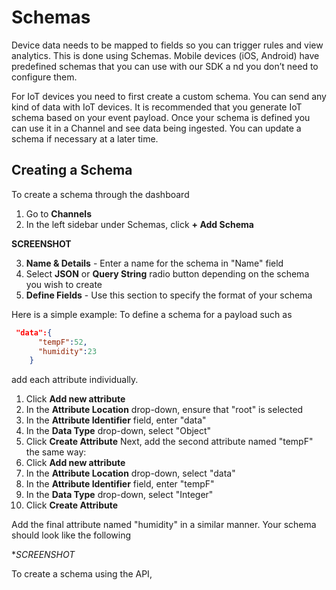 # Schemas

Device data needs to be mapped to fields so you can trigger rules and view analytics. 
This is done using Schemas. Mobile devices (iOS, Android) have predefined schemas that you can use with our SDK a
nd you don’t need to configure them.

For IoT devices you need to first create a custom schema. You can send any kind of data with IoT devices.
It is recommended that you generate IoT schema based on your event payload. 
Once your schema is defined you can use it in a Channel and see data being ingested. 
You can update a schema if necessary at a later time.

## Creating a Schema

To create a schema through the dashboard
1. Go to **Channels**
2. In the left sidebar under Schemas, click **+ Add Schema**

**SCREENSHOT**

3. **Name & Details** - Enter a name for the schema in "Name" field
4. Select **JSON** or **Query String** radio button depending on the schema you wish to create
5. **Define Fields** - Use this section to specify the format of your schema


Here is a simple example:
To define a schema for a payload such as
```json
 "data":{
      "tempF":52,
      "humidity":23
    }
```
add each attribute individually.

1. Click **Add new attribute**
2. In the **Attribute Location** drop-down, ensure that "root" is selected
3. In the **Attribute Identifier** field, enter "data"
4. In the **Data Type** drop-down, select "Object"
5. Click **Create Attribute** 
Next, add the second attribute named "tempF" the same way:  
6. Click **Add new attribute**
7. In the **Attribute Location** drop-down, select "data"
8. In the **Attribute Identifier** field, enter "tempF"
9. In the **Data Type** drop-down, select "Integer"
10. Click **Create Attribute**

Add the final attribute named "humidity" in a similar manner. Your schema should look like the following

**SCREENSHOT*


To create a schema using the API, 
